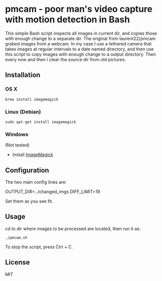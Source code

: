 # pmcam - poor man's video capture with motion detection in Bash

This simple Bash script inspects all images in current dir, and copies those with enough change to a separate dir.
The original from laurent22/pmcam grabed images from a webcam. In my case I use a tethered camera that takes images at regular intervals to a date named directory, and then use this script to copy images with enough change to a output directory. Then every now and then I clear the source dir from old pictures.


## Installation

### OS X

	brew install imagemagick

### Linux (Debian)

	sudo apt-get install imagemagick

### Windows

(Not tested)

* Install [ImageMagick](http://www.imagemagick.org/script/binary-releases.php)

## Configuration

The two main config lines are:

OUTPUT_DIR=../changed_imgs
DIFF_LIMIT=19

Set them as you see fit.


## Usage

cd to dir where images to be processed are located, then run it as:

	./pmcam.sh

To stop the script, press Ctrl + C.


## License

MIT
